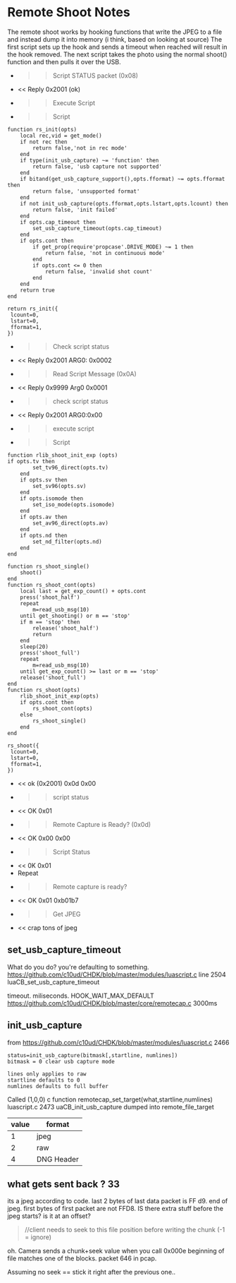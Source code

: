 # Remote Shoot Notes #

The remote shoot works by hooking functions that write the JPEG to a file and instead dump it into memory (i think, based on looking at source) The first script sets up the hook and sends a timeout when reached will result in the hook removed. The next script takes the photo using the normal shoot() function and then pulls it over the USB.

* >> Script STATUS packet (0x08)
* << Reply 0x2001 (ok)
* >> Execute Script
* >> Script
```
function rs_init(opts)
	local rec,vid = get_mode()
	if not rec then
		return false,'not in rec mode'
	end
	if type(init_usb_capture) ~= 'function' then
		return false, 'usb capture not supported'
	end
	if bitand(get_usb_capture_support(),opts.fformat) ~= opts.fformat then
		return false, 'unsupported format'
	end
	if not init_usb_capture(opts.fformat,opts.lstart,opts.lcount) then
		return false, 'init failed'   
	end
	if opts.cap_timeout then
		set_usb_capture_timeout(opts.cap_timeout)
	end
	if opts.cont then
		if get_prop(require'propcase'.DRIVE_MODE) ~= 1 then
			return false, 'not in continuous mode'
		end
		if opts.cont <= 0 then
			return false, 'invalid shot count'
		end
	end
	return true
end

return rs_init({
 lcount=0,
 lstart=0,
 fformat=1,
})
```

* >> Check script status
* << Reply 0x2001 ARG0: 0x0002
* >> Read Script Message (0x0A)
* << Reply 0x9999 Arg0 0x0001
* >> check script status
* << Reply 0x2001 ARG0:0x00
* >> execute script
* >> Script
```
function rlib_shoot_init_exp (opts)
if opts.tv then
		set_tv96_direct(opts.tv)
	end
	if opts.sv then
		set_sv96(opts.sv)
	end
	if opts.isomode then
		set_iso_mode(opts.isomode)
	end
	if opts.av then
		set_av96_direct(opts.av)
	end
	if opts.nd then
		set_nd_filter(opts.nd)
	end
end

function rs_shoot_single()
	shoot()
end
function rs_shoot_cont(opts)
	local last = get_exp_count() + opts.cont
	press('shoot_half')
	repeat
		m=read_usb_msg(10)
	until get_shooting() or m == 'stop'
	if m == 'stop' then
		release('shoot_half')
		return
	end
	sleep(20)
	press('shoot_full')
	repeat
		m=read_usb_msg(10)
	until get_exp_count() >= last or m == 'stop'
	release('shoot_full')
end
function rs_shoot(opts)
	rlib_shoot_init_exp(opts)
	if opts.cont then
		rs_shoot_cont(opts)
	else
		rs_shoot_single()
	end
end

rs_shoot({
 lcount=0,
 lstart=0,
 fformat=1,
})

```
* << ok (0x2001) 0x0d 0x00
* >> script status
* << OK 0x01
* >> Remote Capture is Ready? (0x0d)
* << OK 0x00 0x00
* >> Script Status
* << 0K 0x01
* Repeat
* >> Remote capture is ready?
* << OK 0x01 0xb01b7
* >> Get JPEG
* << crap tons of jpeg


## set_usb_capture_timeout ##
What do you do? you're defaulting to something.
https://github.com/c10ud/CHDK/blob/master/modules/luascript.c line 2504 luaCB_set_usb_capture_timeout

timeout. miliseconds.
HOOK_WAIT_MAX_DEFAULT https://github.com/c10ud/CHDK/blob/master/core/remotecap.c 3000ms

## init_usb_capture ##
from https://github.com/c10ud/CHDK/blob/master/modules/luascript.c 2466
```
status=init_usb_capture(bitmask[,startline, numlines])
bitmask = 0 clear usb capture mode

lines only applies to raw
startline defaults to 0
numlines defaults to full buffer
```
Called (1,0,0)
c function remotecap_set_target(what,startline,numlines) luascript.c 2473 uaCB_init_usb_capture
dumped into remote_file_target

value | format
------|-------
1|jpeg
2|raw
4|DNG Header

## what gets sent back ? 33
its a jpeg according to code.
last 2 bytes of last data packet is FF d9. end of jpeg.
first bytes of first packet are not FFD8. IS there extra stuff before the jpeg starts? is it at an offset?
>  //client needs to seek to this file position before writing the chunk (-1 = ignore)

oh.
Camera sends a chunk+seek value when you call 0x000e
beginning of file matches one of the blocks. packet 646 in pcap.

Assuming no seek == stick it right after the previous one..
